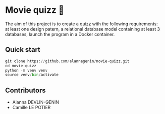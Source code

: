 # Movie quizz :movie_camera:

The aim of this project is to create a quizz with the following requirements: at least one design patern, a relational database model containing at least 3 databases, launch the program in a Docker container.

## Quick start

```python 
git clone https://github.com/alannagenin/movie-quizz.git
cd movie-quizz
python -m venv venv
source venv/bin/activate
```

## Contributors

* Alanna DEVLIN-GENIN
* Camille LE POTIER
